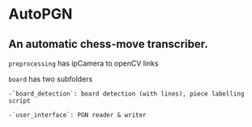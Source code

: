 # AutoPGN
## An automatic chess-move transcriber.

`preprocessing` has ipCamera to openCV links

`board` has two subfolders

    -`board_detection`: board detection (with lines), piece labelling script
    
    -`user_interface`: PGN reader & writer

